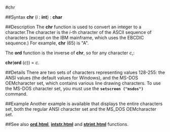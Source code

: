 
#chr

##Syntax
**chr** (_i_ : **int**) : **char**


##Description
The **chr** function is used to convert an integer to a character.The character is the _i_-th character of the ASCII sequence of characters (except on the IBM mainframe, which uses the EBCDIC sequence.)  For example, **chr** (65) is "A".

The **ord** function is the inverse of **chr**, so for any character _c_,:


**chr**(**ord** (_c_)) = _c_.



##Details
There are two sets of characters representing values 128-255: the ANSI values (the default values for Windows), and the MS-DOS OEMcharacter set, which contains various line drawing characters. To use the MS-DOS character set, you must use the **`setscreen ("msdos")`** command.


##Example
Another example is available that displays the entire characters set, both the regular ANSI character set and the MS_DOS OEMcharacter set.




##See also
**[ord.html](ord)**, **[intstr.html](intstr)** and **[strint.html](strint)** functions.

